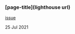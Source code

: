 ### [page-title](lighthouse url)

[issue](https://github.com/picfair/fleetnation/pull/2563)

25 Jul 2021
